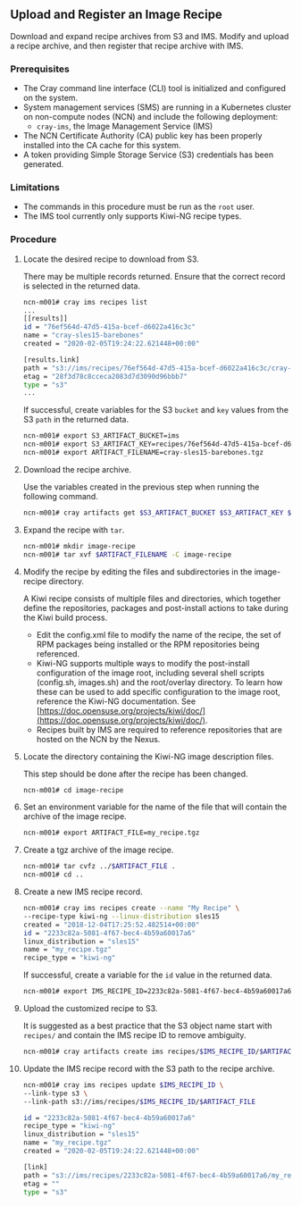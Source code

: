 

## Upload and Register an Image Recipe

Download and expand recipe archives from S3 and IMS. Modify and upload a recipe archive, and then register that recipe archive with IMS.


### Prerequisites

- The Cray command line interface \(CLI\) tool is initialized and configured on the system.
- System management services \(SMS\) are running in a Kubernetes cluster on non-compute nodes \(NCN\) and include the following deployment:
    - `cray-ims`, the Image Management Service \(IMS\)
- The NCN Certificate Authority \(CA\) public key has been properly installed into the CA cache for this system.
- A token providing Simple Storage Service \(S3\) credentials has been generated.


### Limitations

- The commands in this procedure must be run as the `root` user.
- The IMS tool currently only supports Kiwi-NG recipe types.


### Procedure

1.  Locate the desired recipe to download from S3.

    There may be multiple records returned. Ensure that the correct record is selected in the returned data.

    ```bash
    ncn-m001# cray ims recipes list
    ...
    [[results]]
    id = "76ef564d-47d5-415a-bcef-d6022a416c3c"
    name = "cray-sles15-barebones"
    created = "2020-02-05T19:24:22.621448+00:00"

    [results.link]
    path = "s3://ims/recipes/76ef564d-47d5-415a-bcef-d6022a416c3c/cray-sles15-barebones.tgz"
    etag = "28f3d78c8cceca2083d7d3090d96bbb7"
    type = "s3"
    ...
    ```

    If successful, create variables for the S3 `bucket` and `key` values from the S3 `path` in the returned data.

    ```bash
    ncn-m001# export S3_ARTIFACT_BUCKET=ims
    ncn-m001# export S3_ARTIFACT_KEY=recipes/76ef564d-47d5-415a-bcef-d6022a416c3c/cray-sles15-barebones.tgz
    ncn-m001# export ARTIFACT_FILENAME=cray-sles15-barebones.tgz
    ```

2.  Download the recipe archive.

    Use the variables created in the previous step when running the following command.

    ```bash
    ncn-m001# cray artifacts get $S3_ARTIFACT_BUCKET $S3_ARTIFACT_KEY $ARTIFACT_FILENAME
    ```

3.  Expand the recipe with `tar`.

    ```bash
    ncn-m001# mkdir image-recipe
    ncn-m001# tar xvf $ARTIFACT_FILENAME -C image-recipe
    ```

4.  Modify the recipe by editing the files and subdirectories in the image-recipe directory.

    A Kiwi recipe consists of multiple files and directories, which together define the repositories, packages and post-install actions to take during the Kiwi build process.

    -   Edit the config.xml file to modify the name of the recipe, the set of RPM packages being installed or the RPM repositories being referenced.
    -   Kiwi-NG supports multiple ways to modify the post-install configuration of the image root, including several shell scripts \(config.sh, images.sh\) and the root/overlay directory. To learn how these can be used to add specific configuration to the image root, reference the Kiwi-NG documentation. See [https://doc.opensuse.org/projects/kiwi/doc/](https://doc.opensuse.org/projects/kiwi/doc/).
    -   Recipes built by IMS are required to reference repositories that are hosted on the NCN by the Nexus.
5.  Locate the directory containing the Kiwi-NG image description files.

    This step should be done after the recipe has been changed.

    ```bash
    ncn-m001# cd image-recipe
    ```

6.  Set an environment variable for the name of the file that will contain the archive of the image recipe.

    ```bash
    ncn-m001# export ARTIFACT_FILE=my_recipe.tgz
    ```

7.  Create a tgz archive of the image recipe.

    ```bash
    ncn-m001# tar cvfz ../$ARTIFACT_FILE .
    ncn-m001# cd ..
    ```

8.  Create a new IMS recipe record.

    ```bash
    ncn-m001# cray ims recipes create --name "My Recipe" \
    --recipe-type kiwi-ng --linux-distribution sles15
    created = "2018-12-04T17:25:52.482514+00:00"
    id = "2233c82a-5081-4f67-bec4-4b59a60017a6"
    linux_distribution = "sles15"
    name = "my_recipe.tgz"
    recipe_type = "kiwi-ng"
    ```

    If successful, create a variable for the `id` value in the returned data.

    ```bash
    ncn-m001# export IMS_RECIPE_ID=2233c82a-5081-4f67-bec4-4b59a60017a6
    ```

9.  Upload the customized recipe to S3.

    It is suggested as a best practice that the S3 object name start with `recipes/` and contain the IMS recipe ID to remove ambiguity.

    ```bash
    ncn-m001# cray artifacts create ims recipes/$IMS_RECIPE_ID/$ARTIFACT_FILE $ARTIFACT_FILE
    ```

10. Update the IMS recipe record with the S3 path to the recipe archive.

    ```bash
    ncn-m001# cray ims recipes update $IMS_RECIPE_ID \
    --link-type s3 \
    --link-path s3://ims/recipes/$IMS_RECIPE_ID/$ARTIFACT_FILE

    id = "2233c82a-5081-4f67-bec4-4b59a60017a6"
    recipe_type = "kiwi-ng"
    linux_distribution = "sles15"
    name = "my_recipe.tgz"
    created = "2020-02-05T19:24:22.621448+00:00"

    [link]
    path = "s3://ims/recipes/2233c82a-5081-4f67-bec4-4b59a60017a6/my_recipe.tgz"
    etag = ""
    type = "s3"
    ```


